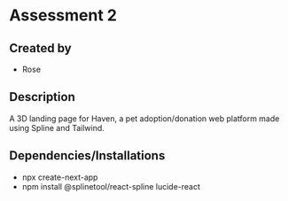 # Assessment 2

## Created by

- Rose

## Description

A 3D landing page for Haven, a pet adoption/donation web platform made using Spline and Tailwind.

## Dependencies/Installations

- npx create-next-app
- npm install @splinetool/react-spline lucide-react
